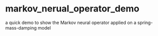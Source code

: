 # markov_nerual_operator_demo
a quick demo to show the Markov neural operator applied on a spring-mass-damping model
